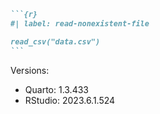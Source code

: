 
```` markdown
```{r}
#| label: read-nonexistent-file

read_csv("data.csv")
```
````

Versions:

- Quarto: 1.3.433
- RStudio: 2023.6.1.524
